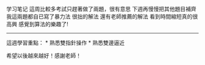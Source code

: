 学习笔记
這周比較多考試只趕著做了兩題，很有意思
下週再慢慢把其他題目補齊
我這兩題都自已寫了暴力法
很拙的解法
還有老師推薦的解法
看到時間縮短真的很高興
感覺到算法的樂趣了!
<hr>
這週學習重點：
* 熟悉雙指針操作
* 熟悉雙邊逼近

希望以後越來越好！感謝老師！